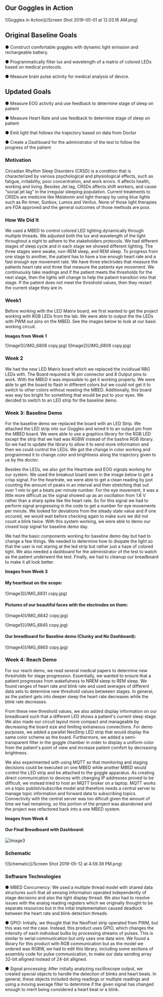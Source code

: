 ## Our Goggles in Action
![Goggles in Action](/Screen Shot 2019-05-01 at 12.03.16 AM.png)

## Original Baseline Goals
● Construct comfortable goggles with dynamic light emission and rechargeable battery.

● Programmatically filter lux and wavelength of a matrix of colored LEDs based on medical
protocols.

● Measure brain pulse activity for medical analysis of device.

## Updated Goals
● Measure EOG activity and use feedback to determine stage of sleep on patient

● Measure Heart Rate and use feedback to determine stage of sleep on patient 

● Emit light that follows the trajectory based on data from Doctor 

● Create a Dashboard for the administrator of the test to follow the progress of the patient


### Motivation
Circadian Rhythm Sleep Disorders (CRSD) is a condition that is characterized by various psychological and physiological effects, such as fatigue, irritability, poor concentration, and work errors. It affects health, working and living. Besides Jet lag, CRSDs affects shift workers, and cause “social jet lag” in the irregular sleeping population. Current treatments to CRSDs are medicine like Melatonin and light therapy by using blue lights such as Re-timer, Sunbox, Lumos and Verilux. None of those light therapies are FDA approved and the general outcomes of those methods are poor.

### How We Did It
We used a MBED to control colored LED lighting dynamically through multiple threads. We adjusted both the lux and wavelength of the light throughout a night to adhere to the stakeholders protocols. We had different stages of sleep cycle and in each stage we showed different lighting. The three stages were awake, non-REM sleep, and REM sleep. To progress from one stage to another, the patient has to have a low enough heart rate and a fast enough eye movement rate. We have three electrodes that measure the patients heart rate and three that measure the patients eye movement. We continuously take readings and if the patient meets the thresholds for the next stage, then the lights will change to help the patient transition into that stage. If the patient does not meet the threshold values, then they restart the current stage they are in.


### Week1

Before working with the LED Matrix board, we first wanted to get the project working with RGB LEDs from the lab. We were able to output the the LEDs with PWM out pins on the MBED. See the images below to look at our basic working circuit.

__Images from Week 1__

![Image1](/IMG_6808 copy.jpg) ![Image2](/IMG_6809 copy.jpg)


### Week 2
We had the new LED Matrix board which we replaced the invidivual RBG LEDs with. The Board required a 16 pin connector and 8 Output pins to work. With the MBED it was impossible to get it working properly. We were able to get the board to flash in different colors but we could not get it to switch to other colors without reseting the MBED. Additionally, this board was way too bright for something that would be put to your eyes. We decided to switch to an LED strip for the baseline demo. 



### Week 3: Baseline Demo

For the baseline demo we replaced the board with an LED Strip. We attached the LED strip into our Goggles and wired it to an output pin from the MBED board. We were able to use a graphics library for the RGB LED except the strip that we had was RGBW instead of the basline RGB library. So we had to update the library to allow it to send more information and then we could control the LEDs. We got the change in color working and programmed it to change color and brightness along the trajectory given to us by the doctor. 

Besides the LEDs, we also got the Heartrate and EOG signals working for our system. We used the breakout board seen in the image below to get a crisp signal. For the heartrate, we were able to get a clean reading by just counting the amount of peaks in an interval and then stretching that out over 1 min to get a beats per minute number. For the eye movement, it was a little more difficult as the signal showed up as an oscillation from 1.6 V rather than a sharp spike like the heart rate. So for this signal we had to perform signal progressing in the code to get a number for eye movements per minute. We looked for deviations from the steady state value and if one occured, we would wait before checking again to make sure we did not count a blink twice. With this system working, we were able to demo our closed loop signal for baseline demo day.

We had the basic components working for baseline demo day but had to change a few things. We needed to determine how to disipate the light so that the user is not staring at the led strip but rather just a haze of colored light. We also needed a dashboard for the administrator of the test to watch as the patient underwent the test. Finally, we had to cleanup our breadboard to make it all look better. 


__Images from Week 3__

#### My heartbeat on the scope:
![Image3](/IMG_6831 copy.jpg)

#### Pictures of our beautiful faces with the electrodes on them:
![Image4](/IMG_6842 copy.jpg)

![Image5](/IMG_6845 copy.jpg)

#### Our breadboard for Baseline demo (Clunky and No Dashboard):
![Image4](/IMG_6865 copy.jpg)



### Week 4: Reach Demo
For our reach demo, we read several medical papers to determine new thresholds for stage progression.  Essentially, we wanted to ensure that a patient progresses from wakefulness to NREM sleep to REM sleep.  We found ranges of heart rate and blink rate and used averages of different data sets to determine new threshold values betweeen stages.  In general, as the patient gets into deeper sleep the heart rate decreases while the blink rate decreases.  

From these new threshold values, we also added display information on our breadboard such that a different LED shows a patient's current sleep stage.  We also made our circuit layout more compact and manageable by decreasing the board size and limiting extraneous connections.  For demo purposes, we added a parallel NeoStrip LED strip that would display the same color scheme as the board.  Furthermore, we added a semi-transparent filter in the goggle chamber in order to display a uniform color from the patient's point of view and increase patient comfort by decreasing brightness.

We also experimented with using MQTT so that monitoring and staging decisions could be executed on one MBED while another MBED would control the LED strip and be attached to the goggle apparatus.  As creating direct communication to devices with changing IP addresses proved to be difficult, we instead tried to host an MQTT broker on a laptop.  MQTT works on a topic publish/subscribe model and therefore needs a central server to manage topic information and forward data to subscribing topics.  Connectivity with the central server was too dificult given the amount of time we had remaining, so this portion of the project was abandoned and the project was refactored back into a one MBED system.

__Images from Week 4__

#### Our Final Breadboard with Dashboard:
![Image3](/IMG_6869.jpeg)



### Schematic
![Schematic](/Screen Shot 2019-05-12 at 4.59.39 PM.png)

### Software Technologies
● MBED Concurrency:  We used a multiple thread model with shared data structures such that all sensing information operated independently of stage decisions and also the light display thread.  We also had to resolve issues with the analog reading registers which we originally thought to be separate resources but in the inital implementation caused deadlock between the heart rate and blink detection threads.

● GPIO:  Initially, we thought that the NeoPixel strip operated from PWM, but this was not the case.  Instead, this product uses GPIO, which changes the intensity of each individual bulbs by processing streams of pulses.  This is similar to serial communication but only uses one data wire.  We found a library for this product with RGB communication but as the model we ordered was RGBW, we had to edit this library, including some sections of assembly code for pulse communication, to make our data sending array 32-bit alligned instead of 24-bit alligned.

● Signal processing:  After initially analyzing oscilloscope output, we created special objects to handle the detection of blinks and heart beats.  In general, these objects included doing readings or multiple readings and using a moving average filter to determine if the given signal has changed enough to merit being considered a heart beat or a blink.


